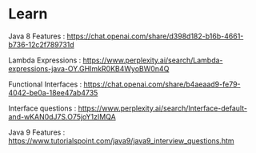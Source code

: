 # Learn
Java 8 Features : https://chat.openai.com/share/d398d182-b16b-4661-b736-12c2f789731d

Lambda Expressions : https://www.perplexity.ai/search/Lambda-expressions-java-OY.GHImkR0KB4WyoBW0n4Q

Functional Interfaces : https://chat.openai.com/share/b4aeaad9-fe79-4042-be0a-18ee47ab4735

Interface questions : https://www.perplexity.ai/search/Interface-default-and-wKAN0dJ7S.O75joY1zIMQA

Java 9 Features : https://www.tutorialspoint.com/java9/java9_interview_questions.htm



